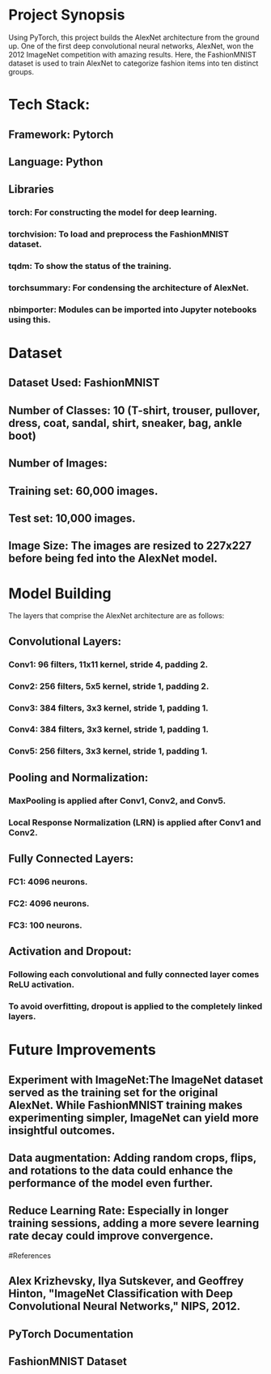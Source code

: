 # Project Synopsis 
Using PyTorch, this project builds the AlexNet architecture from the ground up. One of the first deep convolutional neural networks, AlexNet, won the 2012 ImageNet competition with amazing results. Here, the FashionMNIST dataset is used to train AlexNet to categorize fashion items into ten distinct groups. 
# Tech Stack: 
## Framework: Pytorch
## Language: Python
## Libraries
### torch: For constructing the model for deep learning. 
### torchvision: To load and preprocess the FashionMNIST dataset.
### tqdm: To show the status of the training. 
### torchsummary: For condensing the architecture of AlexNet. 
### nbimporter: Modules can be imported into Jupyter notebooks using this.
# Dataset
## Dataset Used: FashionMNIST
## Number of Classes: 10 (T-shirt, trouser, pullover, dress, coat, sandal, shirt, sneaker, bag, ankle boot)
## Number of Images:
## Training set: 60,000 images.
## Test set: 10,000 images.
## Image Size: The images are resized to 227x227 before being fed into the AlexNet model.
# Model Building
The layers that comprise the AlexNet architecture are as follows:
## Convolutional Layers:
### Conv1: 96 filters, 11x11 kernel, stride 4, padding 2.
### Conv2: 256 filters, 5x5 kernel, stride 1, padding 2.
### Conv3: 384 filters, 3x3 kernel, stride 1, padding 1.
### Conv4: 384 filters, 3x3 kernel, stride 1, padding 1.
### Conv5: 256 filters, 3x3 kernel, stride 1, padding 1.
## Pooling and Normalization:
### MaxPooling is applied after Conv1, Conv2, and Conv5.
### Local Response Normalization (LRN) is applied after Conv1 and Conv2.
## Fully Connected Layers:
### FC1: 4096 neurons.
### FC2: 4096 neurons.
### FC3: 100 neurons.
## Activation and Dropout:
### Following each convolutional and fully connected layer comes ReLU activation.
### To avoid overfitting, dropout is applied to the completely linked layers.
# Future Improvements
## Experiment with ImageNet:The ImageNet dataset served as the training set for the original AlexNet. While FashionMNIST training makes experimenting simpler, ImageNet can yield more insightful outcomes.
## Data augmentation: Adding random crops, flips, and rotations to the data could enhance the performance of the model even further.
## Reduce Learning Rate: Especially in longer training sessions, adding a more severe learning rate decay could improve convergence.
#References
## Alex Krizhevsky, Ilya Sutskever, and Geoffrey Hinton, "ImageNet Classification with Deep Convolutional Neural Networks," NIPS, 2012.
## PyTorch Documentation
## FashionMNIST Dataset
